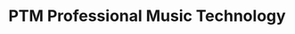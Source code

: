 ---
title: "PTM Professional Music Technology"
url: /cambridge/ptm-professional-music-technology/
shop: Instrumente
---